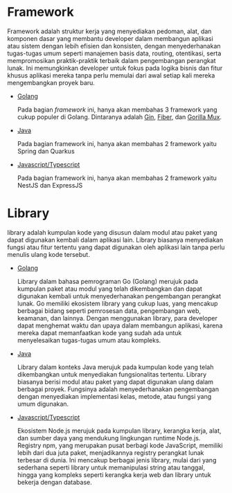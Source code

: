 # Framework

Framework adalah struktur kerja yang menyediakan pedoman, alat, dan komponen dasar yang membantu developer dalam membangun aplikasi atau sistem dengan lebih efisien dan konsisten, dengan menyederhanakan tugas-tugas umum seperti manajemen basis data, routing, otentikasi, serta mempromosikan praktik-praktik terbaik dalam pengembangan perangkat lunak. Ini memungkinkan developer untuk fokus pada logika bisnis dan fitur khusus aplikasi mereka tanpa perlu memulai dari awal setiap kali mereka mengembangkan proyek baru.

- [Golang](/golang/framework/README.md)
  
  Pada bagian *framework* ini, hanya akan membahas 3 framework yang cukup populer di Golang. Dintaranya adalah [Gin](https://github.com/gin-gonic/gin), [Fiber](https://github.com/gofiber/fiber), dan [Gorilla Mux](https://github.com/gorilla/mux).

- [Java](/java/framework/README.md)

  Pada bagian framework ini, hanya akan membahas 2 framework yaitu Spring dan Quarkus

- [Javascript/Typescript](/javascript-or-typescript/framework/README.md)

  Pada bagian framework ini, hanya akan membahas 2 framework yaitu NestJS dan ExpressJS

# Library
  library adalah kumpulan kode yang disusun dalam modul atau paket yang dapat digunakan kembali dalam aplikasi lain. Library biasanya menyediakan fungsi atau fitur tertentu yang dapat digunakan oleh aplikasi lain tanpa perlu menulis ulang kode tersebut.

- [Golang](/golang/library/README.md)
  
  Library dalam bahasa pemrograman Go (Golang) merujuk pada kumpulan paket atau modul yang telah dikembangkan dan dapat digunakan kembali untuk menyederhanakan pengembangan perangkat lunak. Go memiliki ekosistem library yang cukup luas, yang mencakup berbagai bidang seperti pemrosesan data, pengembangan web, keamanan, dan lainnya. Dengan menggunakan library, para developer dapat menghemat waktu dan upaya dalam membangun aplikasi, karena mereka dapat memanfaatkan kode yang sudah ada untuk menyelesaikan tugas-tugas umum atau kompleks.

- [Java](/java/library/README.md)

  Library dalam konteks Java merujuk pada kumpulan kode yang telah dikembangkan untuk menyediakan fungsionalitas tertentu. Library biasanya berisi modul atau paket yang dapat digunakan ulang dalam berbagai proyek. Fungsinya adalah menyederhanakan pengembangan dengan menyediakan implementasi kelas, metode, atau fungsi yang umum digunakan.

- [Javascript/Typescript](javascript-or-typescript/library/README.md)

  Ekosistem Node.js merujuk pada kumpulan library, kerangka kerja, alat, dan sumber daya yang mendukung lingkungan runtime Node.js.
  Registry npm, yang merupakan pusat berbagi kode JavaScript, memiliki lebih dari dua juta paket, menjadikannya registry perangkat lunak terbesar di dunia. Ini mencakup berbagai jenis library, mulai dari yang sederhana seperti library untuk memanipulasi string atau tanggal, hingga yang kompleks seperti kerangka kerja web dan library untuk bekerja dengan database.
